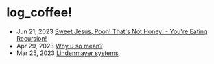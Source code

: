 # log_coffee!
+ Jun 21, 2023 [Sweet Jesus, Pooh! That's Not Honey! - You're Eating Recursion!](./log_coffee/chapter_2.md) 
+ Apr 29, 2023 [Why u so mean?](./log_coffee/chapter_1.md) 
+ Mar 25, 2023 [Lindenmayer systems](./log_coffee/chapter_0.md)